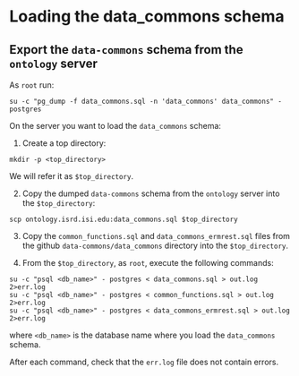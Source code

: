 # Loading the data_commons schema

## Export the `data-commons` schema from the `ontology` server

As `root` run:

```
su -c "pg_dump -f data_commons.sql -n 'data_commons' data_commons" - postgres

```

On the server you want to load the `data_commons` schema:

1. Create a top directory:

```
mkdir -p <top_directory>

```

We will refer it as `$top_directory`. 

2. Copy the dumped `data-commons` schema from the `ontology` server into the `$top_directory`:

```
scp ontology.isrd.isi.edu:data_commons.sql $top_directory

```

3. Copy the `common_functions.sql` and `data_commons_ermrest.sql` files from the github `data-commons/data_commons` directory into the `$top_directory`.


4. From the `$top_directory`, as `root`, execute the following commands:

```
su -c "psql <db_name>" - postgres < data_commons.sql > out.log 2>err.log
su -c "psql <db_name>" - postgres < common_functions.sql > out.log 2>err.log
su -c "psql <db_name>" - postgres < data_commons_ermrest.sql > out.log 2>err.log

```

where `<db_name>` is the database name where you load the `data_commons` schema.

After each command, check that the `err.log` file does not contain errors.


